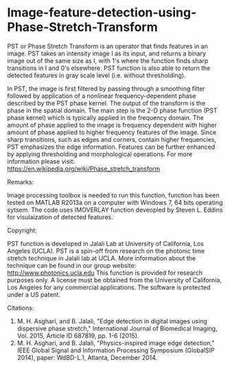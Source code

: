 # Image-feature-detection-using-Phase-Stretch-Transform

PST or Phase Stretch Transform is an operator that finds features in an image. PST takes an intensity image I as its input, and returns a   binary image out of the same size as I, with 1's where the function finds sharp transitions in I and 0's elsewhere. PST function is also able to return the detected features in gray scale level (i.e. without thresholding).

In PST, the image is first filtered by passing through a smoothing  filter followed by application of a nonlinear frequency-dependent phase  described by the PST phase kernel. The output of the transform is the  phase in the spatial domain. The main step is the 2-D phase function   (PST phase kernel) which is typically applied in the frequency domain.   The amount of phase applied to the image is frequency dependent with  higher amount of phase applied to higher frequency features of the  image. Since sharp transitions, such as edges and corners, contain  higher frequencies, PST emphasizes the edge information. Features can   be further enhanced by applying thresholding and morphological operations.
For more information please visit: https://en.wikipedia.org/wiki/Phase_stretch_transform

Remarks:

Image processing toolbox is needed to run this function, function has  been tested on MATLAB R2013a on a computer with Windows 7, 64 bits operating sytsem.  The code uses IMOVERLAY function deveopled by Steven L. Eddins for visulaization of detected features.

Copyright:

PST function  is developed in Jalali Lab at University of California,  Los Angeles (UCLA).  PST is a spin-off from research on the photonic time stretch technique in Jalali lab at UCLA.  More information about the technique can be found in our group  website: http://www.photonics.ucla.edu
This function is provided for research purposes only. A license must be  obtained from the University of California, Los Angeles for any commercial  applications. The software is protected under a US patent.

Citations:

1. M. H. Asghari, and B. Jalali, "Edge detection in digital images using dispersive phase stretch," International Journal of Biomedical Imaging, Vol. 2015, Article ID 687819, pp. 1-6 (2015).
2. M. H. Asghari, and B. Jalali, "Physics-inspired image edge detection," IEEE Global Signal and Information Processing Symposium (GlobalSIP 2014), paper: WdBD-L.1, Atlanta, December 2014.
